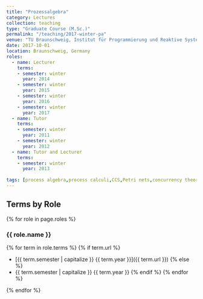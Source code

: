 ```yaml
---
title: "Prozessalgebra"
category: Lectures
collection: teaching
type: "Graduate Course (M.Sc.)"
permalink: "/teaching/2017-winter-pa"
venue: "TU Braunschweig, Institut für Programmierung und Reaktive Systeme"
date: 2017-10-01
location: Braunschweig, Germany
roles:
  - name: Lecturer
    terms:
    - semester: winter
      year: 2014
    - semester: winter
      year: 2015
    - semester: winter
      year: 2016
    - semester: winter
      year: 2017
  - name: Tutor
    terms:
    - semester: winter
      year: 2011
    - semester: winter
      year: 2012
  - name: Tutor and Lecturer
    terms:
    - semester: winter
      year: 2013
  
tags: [process algebra,process calculi,CCS,Petri nets,concurrency theory,verification,computational models]
---
```



## Terms by Role

{% for role in page.roles %}

### {{ role.name }}
{% for term in role.terms %}
  {% if term.url %}
  - [{{ term.semester | capitalize }} {{ term.year }}]({{ term.url }})
  {% else %}
  - {{ term.semester | capitalize }} {{ term.year }}
  {% endif %}
{% endfor %}

{% endfor %}
